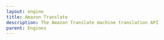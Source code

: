 ```yaml
---
layout: engine
title: Amazon Translate
description: The Amazon Translate machine translation API
parent: Engines
---
```

